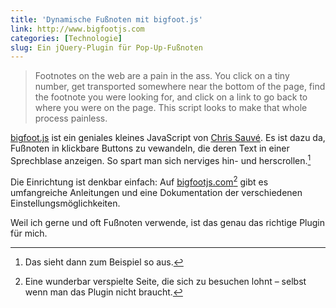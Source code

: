 ```yaml
---
title: 'Dynamische Fußnoten mit bigfoot.js'
link: http://www.bigfootjs.com
categories: [Technologie]
slug: Ein jQuery-Plugin für Pop-Up-Fußnoten
---
```


>Footnotes on the web are a pain in the ass. You click on a tiny number, get transported somewhere near the bottom of the page, find the footnote you were looking for, and click on a link to go back to where you were on the page.
>This script looks to make that whole process painless.

[bigfoot.js](http://www.bigfootjs.com/) ist ein geniales kleines JavaScript von [Chris Sauvé](http://cmsauve.com). Es ist dazu da, Fußnoten in klickbare Buttons zu vewandeln, die deren Text in einer Sprechblase anzeigen. So spart man sich nerviges hin- und herscrollen.[^1]

[^1]: Das sieht dann zum Beispiel so aus.

Die Einrichtung ist denkbar einfach: Auf [bigfootjs.com](http://www.bigfootjs.com/)[^2] gibt es umfangreiche Anleitungen und eine Dokumentation der verschiedenen Einstellungsmöglichkeiten. 

Weil ich gerne und oft Fußnoten verwende, ist das genau das richtige Plugin für mich.

[^2]: Eine wunderbar verspielte Seite, die sich zu besuchen lohnt – selbst wenn man das Plugin nicht braucht.